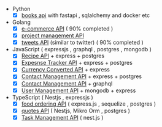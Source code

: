 * Python
  * [X]  [books api](https://github.com/brbackendops/backends/tree/main/python/books) with fastapi , sqlalchemy and docker etc
* Golang
  * [X]  [e-commerce API](https://github.com/brbackendops/backends/tree/main/go%20lang/ecom) ( 90% completed )
  * [X]  [project management API](https://github.com/brbackendops/backends/tree/main/go%20lang/project_management)
  * [X]  [tweets API](https://github.com/brbackendops/backends/tree/main/go%20lang/tweets%20api) (similar to twitter) ( 90% completed )
* JavaScript ( expressjs , graphql , postgres , mongodb )
  * [X]  [Recipe API](https://github.com/brbackendops/backends/tree/main/javascript/recipie) + express + postgres
  * [X]  [Expesnse Tracker API](https://github.com/brbackendops/backends/tree/main/javascript/expenseTracker)  + express + postgres
  * [X]  [Currency Converted API](https://github.com/brbackendops/backends/tree/main/javascript/currencyConverter) + express
  * [X]  [Contact Management API](https://github.com/brbackendops/backends/tree/main/javascript/contact%20management%20api) + express + postgres
  * [X]  [Contact Management API](https://github.com/brbackendops/backends/tree/main/javascript/contact%20management%20graphql) + graphql
  * [X]  [User Management API](https://github.com/brbackendops/backends/tree/main/javascript/user%20management%20%2B%20mongodb) + mongodb + express
* TypeScript ( Nestjs , expressjs )
  * [X]  [food ordering API](https://github.com/brbackendops/backends/tree/main/typescript/food%20ordering%20api) ( express.js , sequelize , postgres )
  * [X]  [quotes API](https://github.com/brbackendops/backends/tree/main/typescript/quotes) ( Nestjs, Mikro Orm , postgres )
  * [X]  [Task Management API](https://github.com/brbackendops/backends/tree/main/typescript/task-management) ( nest.js )
